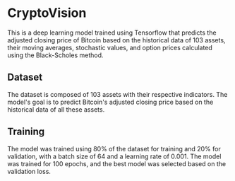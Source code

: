 # CryptoVision
This is a deep learning model trained using Tensorflow that predicts the adjusted closing price of Bitcoin based on the historical data of 103 assets, their moving averages, stochastic values, and option prices calculated using the Black-Scholes method.
## Dataset

The dataset is composed of 103 assets with their respective indicators. The model's goal is to predict Bitcoin's adjusted closing price based on the historical data of all these assets.

## Training

The model was trained using 80% of the dataset for training and 20% for validation, with a batch size of 64 and a learning rate of 0.001. The model was trained for 100 epochs, and the best model was selected based on the validation loss.
